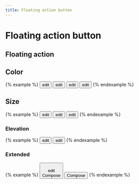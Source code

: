 ```yaml
---
title: Floating action button
---
```


# Floating action button

## Floating action

## Color

{% example %}
<button type="button" class="floating-action-button">
  <span class="material-icons">edit</span>
</button>
<button type="button" class="floating-action-button floating-action-button--surface">
  <span class="material-icons">edit</span>
</button>
<button type="button" class="floating-action-button floating-action-button--secondary">
  <span class="material-icons">edit</span>
</button>
<button type="button" class="floating-action-button floating-action-button--tertiary">
  <span class="material-icons">edit</span>
</button>
{% endexample %}

## Size

{% example %}
<button type="button" class="floating-action-button">
  <span class="material-icons">edit</span>
</button>
<button type="button" class="floating-action-button floating-action-button--small">
  <span class="material-icons">edit</span>
</button>
<button type="button" class="floating-action-button floating-action-button--large">
  <span class="material-icons">edit</span>
</button>
{% endexample %}

### Elevation

{% example %}
<button type="button" class="floating-action-button">
  <span class="material-icons">edit</span>
</button>
<button type="button" class="floating-action-button button--lowered">
  <span class="material-icons">edit</span>
</button>
{% endexample %}

### Extended

{% example %}
<button type="button" class="floating-action-button">
  <div class="floating-action-button__icon">
    <span class="material-icons">edit</span>
  </div>
  <div class="button__label">
    Compose
  </div>
</button>
<button type="button" class="floating-action-button">
  <div class="floating-action-button__label">
    Compose
  </div>
</button>
{% endexample %}
